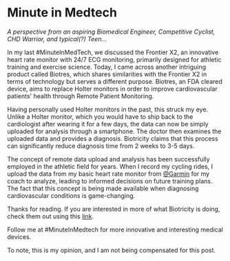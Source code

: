 # Minute in Medtech

*A perspective from an aspiring Biomedical Engineer, Competitive Cyclist, CHD Warrior, and typical(?) Teen...*

In my last #MinuteInMedTech, we discussed the Frontier X2, an innovative heart rate monitor with 24/7 ECG monitoring, primarily designed for athletic training and exercise science. Today, I came across another intriguing product called Biotres, which shares similarities with the Frontier X2 in terms of technology but serves a different purpose. Biotres, an FDA cleared device, aims to replace Holter monitors in order to improve cardiovascular patients' health through Remote Patient Monitoring.

Having personally used Holter monitors in the past, this struck my eye. Unlike a Holter monitor, which you would have to ship back to the cardiologist after wearing it for a few days, the data can now be simply uploaded for analysis through a smartphone. The doctor then examines the uploaded data and provides a diagnosis. Biotricity claims that this process can significantly reduce diagnosis time from 2 weeks to 3-5 days.

The concept of remote data upload and analysis has been successfully employed in the athletic field for years. When I record my cycling rides, I upload the data from my basic heart rate monitor from [@Garmin](https://www.garmin.com) for my coach to analyze, leading to informed decisions on future training plans. The fact that this concept is being made available when diagnosing cardiovascular conditions is game-changing.

Thanks for reading. If you are interested in more of what Biotricity is doing, check them out using this [link](https://www.biotricity.com).

Follow me at #MinuteInMedtech for more innovative and interesting medical devices.

To note, this is my opinion, and I am not being compensated for this post.
